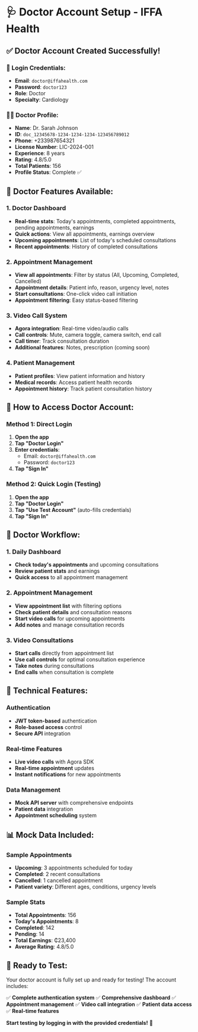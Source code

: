 # 🩺 Doctor Account Setup - IFFA Health

## ✅ **Doctor Account Created Successfully!**

### **🔐 Login Credentials:**
- **Email**: `doctor@iffahealth.com`
- **Password**: `doctor123`
- **Role**: Doctor
- **Specialty**: Cardiology

### **👨‍⚕️ Doctor Profile:**
- **Name**: Dr. Sarah Johnson
- **ID**: `doc_12345678-1234-1234-1234-123456789012`
- **Phone**: +233987654321
- **License Number**: LIC-2024-001
- **Experience**: 8 years
- **Rating**: 4.8/5.0
- **Total Patients**: 156
- **Profile Status**: Complete ✅

## 🚀 **Doctor Features Available:**

### **1. Doctor Dashboard**
- **Real-time stats**: Today's appointments, completed appointments, pending appointments, earnings
- **Quick actions**: View all appointments, earnings overview
- **Upcoming appointments**: List of today's scheduled consultations
- **Recent appointments**: History of completed consultations

### **2. Appointment Management**
- **View all appointments**: Filter by status (All, Upcoming, Completed, Cancelled)
- **Appointment details**: Patient info, reason, urgency level, notes
- **Start consultations**: One-click video call initiation
- **Appointment filtering**: Easy status-based filtering

### **3. Video Call System**
- **Agora integration**: Real-time video/audio calls
- **Call controls**: Mute, camera toggle, camera switch, end call
- **Call timer**: Track consultation duration
- **Additional features**: Notes, prescription (coming soon)

### **4. Patient Management**
- **Patient profiles**: View patient information and history
- **Medical records**: Access patient health records
- **Appointment history**: Track patient consultation history

## 📱 **How to Access Doctor Account:**

### **Method 1: Direct Login**
1. **Open the app**
2. **Tap "Doctor Login"**
3. **Enter credentials**:
   - Email: `doctor@iffahealth.com`
   - Password: `doctor123`
4. **Tap "Sign In"**

### **Method 2: Quick Login (Testing)**
1. **Open the app**
2. **Tap "Doctor Login"**
3. **Tap "Use Test Account"** (auto-fills credentials)
4. **Tap "Sign In"**

## 🎯 **Doctor Workflow:**

### **1. Daily Dashboard**
- **Check today's appointments** and upcoming consultations
- **Review patient stats** and earnings
- **Quick access** to all appointment management

### **2. Appointment Management**
- **View appointment list** with filtering options
- **Check patient details** and consultation reasons
- **Start video calls** for upcoming appointments
- **Add notes** and manage consultation records

### **3. Video Consultations**
- **Start calls** directly from appointment list
- **Use call controls** for optimal consultation experience
- **Take notes** during consultations
- **End calls** when consultation is complete

## 🔧 **Technical Features:**

### **Authentication**
- **JWT token-based** authentication
- **Role-based access** control
- **Secure API** integration

### **Real-time Features**
- **Live video calls** with Agora SDK
- **Real-time appointment** updates
- **Instant notifications** for new appointments

### **Data Management**
- **Mock API server** with comprehensive endpoints
- **Patient data** integration
- **Appointment scheduling** system

## 📊 **Mock Data Included:**

### **Sample Appointments**
- **Upcoming**: 3 appointments scheduled for today
- **Completed**: 2 recent consultations
- **Cancelled**: 1 cancelled appointment
- **Patient variety**: Different ages, conditions, urgency levels

### **Sample Stats**
- **Total Appointments**: 156
- **Today's Appointments**: 8
- **Completed**: 142
- **Pending**: 14
- **Total Earnings**: ₵23,400
- **Average Rating**: 4.8/5.0

## 🚀 **Ready to Test:**

Your doctor account is fully set up and ready for testing! The account includes:

✅ **Complete authentication system**
✅ **Comprehensive dashboard**
✅ **Appointment management**
✅ **Video call integration**
✅ **Patient data access**
✅ **Real-time features**

**Start testing by logging in with the provided credentials!** 🎉
